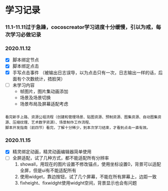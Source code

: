 # 学习记录
### 11.1-11.11过于急躁，cocoscreator学习进度十分缓慢，引以为戒，每次学习必做记录

### 2020.11.12
- [x] 脚本绑定节点
- [x] 脚本绑定点击
- [x] 手写点击事件 （被输出日志误导，以为点击只有一次，日志输出一样的话，后面有个次数统计，捂脸哭）
- [ ] 未学习内容
    - 帧图片，图片集动画添加
    - 场景及场景切换
    - 场景布局及屏幕适配考虑

##### 
    看完新手上路、资源公祖流程（创建和管理场景、贴图资源、预制资源、图集资源、自动图集资源、压缩纹理、艺术数字资源）、场景制作工作流程、
    脚本开发指南（前四节）看完，了解十分稀少，到本次学习结束，才看到点击一直有效。


### 2020.11.15
- [x] 精灵绑定动画，精灵动画编辑器简单使用
- [ ] 全屏适配，试了几种方式，都不能适配所有分辨率
   1. showall，用现在的图片设置不修改锚点，使用坐标设置0，背景可以适配全屏，但是ui有不能适配所有
   2. 使用widget，靠边按钮，试了几个屏幕，不能在所有屏幕上，边距一致
   3. fixheight、fixwidght使用widght空间，背景显示也会有问题